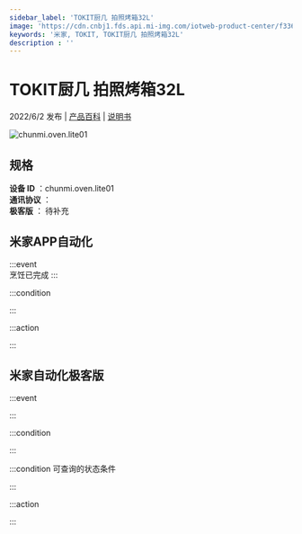 ```yaml
---
sidebar_label: 'TOKIT厨几 拍照烤箱32L'
image: 'https://cdn.cnbj1.fds.api.mi-img.com/iotweb-product-center/f336662ec68e7cf716d36940e72f949f_1647928693920.png?GalaxyAccessKeyId=AKVGLQWBOVIRQ3XLEW&Expires=9223372036854775807&Signature=RUMB50Y/Chco9W8YXrwXbzul/I8='
keywords: '米家, TOKIT, TOKIT厨几 拍照烤箱32L'
description : ''
---
```

# TOKIT厨几 拍照烤箱32L

2022/6/2 发布 | [产品百科](https://home.mi.com/webapp/content/baike/product/index.html?model=chunmi.oven.lite01/) | [说明书](https://home.mi.com/views/introduction.html?model=chunmi.oven.lite01&region=cn)

![chunmi.oven.lite01](https://cdn.cnbj1.fds.api.mi-img.com/iotweb-product-center/f336662ec68e7cf716d36940e72f949f_1647928693920.png?GalaxyAccessKeyId=AKVGLQWBOVIRQ3XLEW&Expires=9223372036854775807&Signature=RUMB50Y/Chco9W8YXrwXbzul/I8=)

## 规格  
> 
**设备 ID** ：chunmi.oven.lite01  
**通讯协议** ：  
**极客版**  ： 待补充 


## 米家APP自动化  

:::event  
烹饪已完成
:::

:::condition  

:::

:::action   

:::

## 米家自动化极客版  

:::event  

:::

:::condition  

:::

:::condition 可查询的状态条件  

:::

:::action  

:::

        

